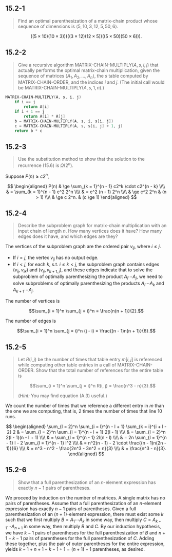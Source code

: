 ## 15.2-1

> Find an optimal parenthesization of a matrix-chain product whose sequence of dimensions is $\langle 5, 10, 3, 12, 5, 50, 6 \rangle$.

$$((5 \times 10)(10 \times 3))(((3 \times 12)(12 \times 5))((5 \times 50)(50 \times 6))).$$

## 15.2-2

> Give a recursive algorithm $\text{MATRIX-CHAIN-MULTIPLY}(A, s, i, j)$ that actually performs the optimal matrix-chain multiplication, given the sequence of matrices $\langle A_1, A_2, \ldots ,A_n \rangle$, the $s$ table computed by $\text{MATRIX-CHAIN-ORDER}$, and the indices $i$ and $j$. (The initial call would be $\text{MATRIX-CHAIN-MULTIPLY}(A, s, 1, n)$.)

```cpp
MATRIX-CHAIN-MULTIPLY(A, s, i, j)
    if i == j
        return A[i]
    if i + 1 == j
        return A[i] * A[j]
    b = MATRIX-CHAIN-MULTIPLY(A, s, i, s[i, j])
    c = MATRIX-CHAIN-MULTIPLY(A, s, s[i, j] + 1, j)
    return b * c
```

## 15.2-3

> Use the substitution method to show that the solution to the recurrence $\text{(15.6)}$ is $\Omega(2^n)$.

Suppose $P(n) \ge c2^n$,

$$
\begin{aligned}
P(n) & \ge   \sum_{k = 1}^{n - 1} c2^k \cdot c2^{n - k} \\\\
     & =     \sum_{k = 1}^{n - 1} c^2 2^n \\\\
     & =     c^2 (n - 1) 2^n \\\\
     & \ge   c^2 2^n & (n > 1) \\\\
     & \ge   c 2^n.  & (c \ge 1)
\end{aligned}
$$

## 15.2-4

> Describe the subproblem graph for matrix-chain multiplication with an input chain of length $n$. How many vertices does it have? How many edges does it have, and which edges are they?

The vertices of the subproblem graph are the ordered pair $v_{ij}$, where $i \le j$.

- If $i = j$, the vertex $v_{ij}$ has no output edge.
- If $i < j$, for each $k$, s.t. $i \le k < j$, the subproblem graph contains edges $(v_{ij}, v_{ik})$ and $(v_{ij}, v_{k+1, j})$, and these edges indicate that to solve the subproblem of optimally parenthesizing the product $A_i \cdots A_j$, we need to solve subproblems of optimally parenthesizing the products $A_i \cdots A_k$ and $A_{k + 1} \cdots A_j$.

The number of vertices is

$$\sum_{i = 1}^n \sum_{j = i}^n = \frac{n(n + 1)}{2}.$$

The number of edges is

$$\sum_{i = 1}^n \sum_{j = i}^n (j - i) = \frac{(n - 1)n(n + 1)}{6}.$$

## 15.2-5

> Let $R(i, j)$ be the number of times that table entry $m[i, j]$ is referenced while computing other table entries in a call of $\text{MATRIX-CHAIN-ORDER}$. Show that the total number of references for the entire table is
>
> $$\sum_{i = 1}^n \sum_{j = i}^n R(i, j) = \frac{n^3 - n}{3}.$$
>
> ($\textit{Hint:}$ You may find equation $\text{(A.3)}$ useful.)

We count the number of times that we reference a different entry in $m$ than the one we are computing, that is, $2$ times the number of times that line 10 runs.

$$
\begin{aligned}
\sum_{l = 2}^n \sum_{i = l}^{n - l + 1} \sum_{k = i}^{i + l - 2} 2
    & = \sum_{l = 2}^n \sum_{i = 1}^{n - l + 1} 2(l - 1) \\\\
    & = \sum_{l = 2}^n 2(l - 1)(n - l + 1) \\\\
    & = \sum_{l = 1}^{n - 1} 2l(n - l) \\\\
    & = 2n \sum_{l = 1}^{n - 1} l - 2 \sum_{l = 1}^{n - 1} l^2 \\\\
    & = n^2(n - 1) - 2 \cdot \frac{(n - 1)n(2n - 1)}{6} \\\\
    & = n^3 - n^2 - \frac{2n^3 - 3n^2 + n}{3} \\\\
    & = \frac{n^3 - n}{3}.
\end{aligned}
$$

## 15.2-6

> Show that a full parenthesization of an $n$-element expression has exactly $n - 1$ pairs of parentheses.

We proceed by induction on the number of matrices. A single matrix has no pairs of parentheses. Assume that a full parenthesization of an $n$-element expression has exactly $n − 1$ pairs of parentheses. Given a full parenthesization of an $(n + 1)$-element expression, there must exist some $k$ such that we first multiply $B = A_1 \cdots A_k$ in some way, then multiply $C = A_{k + 1} \cdots A_{n + 1}$ in some way, then multiply $B$ and $C$. By our induction hypothesis, we have $k − 1$ pairs of parentheses for the full parenthesization of $B$ and $n + 1 − k − 1$ pairs of parentheses for the full parenthesization of $C$. Adding these together, plus the pair of outer parentheses for the entire expression, yields $k - 1 + n + 1 - k - 1 + 1 = (n + 1) - 1$ parentheses, as desired.
